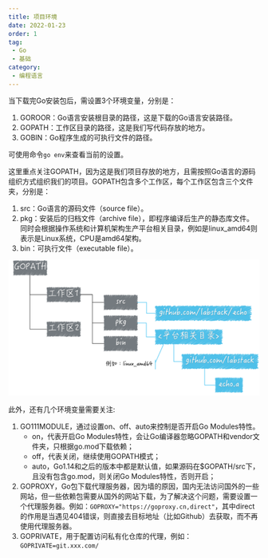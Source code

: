 ```yaml
---
title: 项目环境
date: 2022-01-23
order: 1
tag:
 - Go
 - 基础
category:
 - 编程语言
---
```


<!-- more -->


当下载完Go安装包后，需设置3个环境变量，分别是：

1. GOROOR：Go语言安装根目录的路径，这是下载的Go语言安装路径。
2. GOPATH：工作区目录的路径，这是我们写代码存放的地方。
3. GOBIN：Go程序生成的可执行文件的路径。

可使用命令`go env`来查看当前的设置。

这里重点关注GOPATH，因为这是我们项目存放的地方，且需按照Go语言的源码组织方式组织我们的项目。GOPATH包含多个工作区，每个工作区包含三个文件夹，分别是：

1. src：Go语言的源码文件（source file）。
2. pkg：安装后的归档文件（archive file），即程序编译后生产的静态库文件。同时会根据操作系统和计算机架构生产平台相关目录，例如是linux_amd64则表示是Linux系统，CPU是amd64架构。
3. bin：可执行文件（executable file）。

![GOPATH](./images/GOPATH.png)

此外，还有几个环境变量需要关注:

1. GO111MODULE，通过设置on、off、auto来控制是否开启Go Modules特性。
   - on，代表开启Go Modules特性，会让Go编译器忽略GOPATH和vendor文件夹，只根据go.mod下载依赖；
   - off，代表关闭，继续使用GOPATH模式；
   - auto，Go1.14和之后的版本中都是默认值，如果源码在$GOPATH/src下，且没有包含go.mod，则关闭Go Modules特性，否则开启；
2. GOPROXY，Go包下载代理服务器，因为墙的原因，国内无法访问国外的一些网站，但一些依赖包需要从国外的网站下载，为了解决这个问题，需要设置一个代理服务器。例如：`GOPROXY="https://goproxy.cn,direct"`，其中direct的作用是当遇见404错误，则直接去目标地址（比如Github）去获取，而不再使用代理服务器。
3. GOPRIVATE，用于配置访问私有化仓库的代理，例如：`GOPRIVATE=git.xxx.com/`
